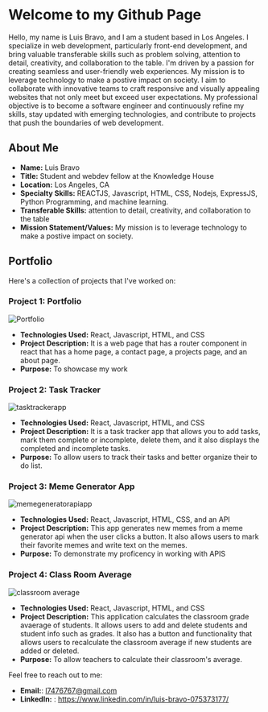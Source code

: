 # Welcome to my Github Page

Hello, my name is Luis Bravo, and I am a student based in Los Angeles. I specialize in web development, particularly front-end development, and bring valuable transferable skills such as problem solving, attention to detail, creativity, and collaboration to the table. I'm driven by a passion for creating seamless and user-friendly web experiences. My mission is to leverage technology to make a postive impact on society. I aim to collaborate with innovative teams to craft responsive and visually appealing websites that not only meet but exceed user expectations. My professional objective is to become a software engineer and continuously refine my skills, stay updated with emerging technologies, and contribute to projects that push the boundaries of web development.

## About Me

- **Name:** Luis Bravo
- **Title:** Student and webdev fellow at the Knowledge House
- **Location:** Los Angeles, CA
- **Specialty Skills:** REACTJS, Javascript, HTML, CSS, Nodejs, ExpressJS, Python Programming, and machine learning.
- **Transferable Skills:** attention to detail, creativity, and collaboration to the table
- **Mission Statement/Values:**  My mission is to leverage technology to make a postive impact on society.

## Portfolio

Here's a collection of projects that I've worked on:

### Project 1: Portfolio
![Portfolio](https://github.com/LB45000/LB45000/assets/144392042/9c95782c-74e0-4bd4-aa64-466f071eaf46)



- **Technologies Used:** React, Javascript, HTML, and CSS
- **Project Description:** It is a web page that has a router component in react that has a home page, a contact page, a projects page, and an about page.
- **Purpose:** To showcase my work

### Project 2: Task Tracker


![tasktrackerapp](https://github.com/LB45000/LB45000/assets/144392042/07e138f8-365e-4a02-8fb6-6acf954919fb)

- **Technologies Used:** React, Javascript, HTML, and CSS
- **Project Description:** It is a task tracker app that allows you to add tasks, mark them complete or incomplete, delete them, and it also displays the completed and incomplete tasks.
- **Purpose:** To allow users to track their tasks and better organize their to do list.



### Project 3: Meme Generator App

![memegeneratorapiapp](https://github.com/LB45000/LB45000/assets/144392042/6571595f-f684-44dc-b296-441bbd8a1d06)


- **Technologies Used:** React, Javascript, HTML, CSS, and an API
- **Project Description:** This app generates new memes from a meme generator api when the user clicks a button. It also allows users to mark their favorite memes and write text on the memes.
- **Purpose:** To demonstrate my proficency in working with APIS

### Project 4: Class Room Average

![classroom average](https://github.com/LB45000/LB45000/assets/144392042/6d9ddd9c-b4a9-4a08-8adc-978d2325c217)


- **Technologies Used:** React, Javascript, HTML, and CSS
- **Project Description:** This application calculates the classroom grade avaerage of students. It allows users to add and delete students and student info such as grades. It also has a button and functionality that allows users to recalculate the classroom average if new students are added or deleted.
- **Purpose:** To allow teachers to calculate their classroom's average.





Feel free to reach out to me:

- **Email:**: l7476767@gmail.com
- **LinkedIn:** : https://www.linkedin.com/in/luis-bravo-075373177/









